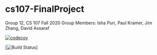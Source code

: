 # cs107-FinalProject

Group 12, CS 107 Fall 2020
Group Members: Isha Puri, Paul Kramer, Jim Zhang, David Assaraf 

[![codecov](https://codecov.io/gh/cityscape-107/cs107-FinalProject/branch/master/graph/badge.svg?token=N45TQOIGSJ)](undefined)

[![Build Status](https://travis-ci.com/cityscape-107/cs107-FinalProject.svg?token=teRcJtzAha2XHvJyHUuV&branch=master)]